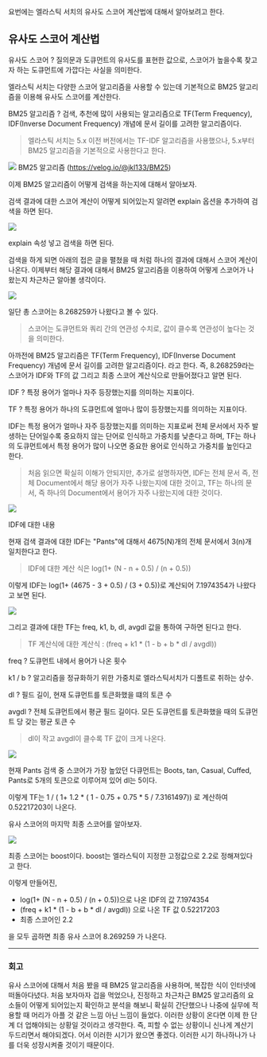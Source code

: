 요번에는 엘라스틱 서치의 유사도 스코어 계산법에 대해서 알아보려고 한다.

## 유사도 스코어 계산법

유사도 스코어 ? 질의문과 도큐먼트의 유사도를 표현한 값으로, 스코어가 높을수록 찾고자 하는 도큐먼트에 가깝다는 사실을 의미한다.

엘라스틱 서치는 다양한 스코어 알고리즘을 사용할 수 있는데 기본적으로 BM25 알고리즘을 이용해 유사도 스코어를 계산한다.

BM25 알고리즘 ? 검색, 추천에 많이 사용되는 알고리즘으로 TF(Term Frequency), IDF(Inverse Document Frequency) 개념에 문서 길이를 고려한 알고리즘이다.

> 엘라스틱 서치는 5.x 이전 버전에서는 TF-IDF 알고리즘을 사용했으나, 5.x부터 BM25 알고리즘을 기본적으로 사용한다고 한다.

![](https://blog.kakaocdn.net/dn/M4yhv/btruI7blphC/OxNViqKPcZvMGtEsCwo6Kk/img.png)
BM25 알고리즘 (https://velog.io/@jkl133/BM25)

이제 BM25 알고리즘이 어떻게 검색을 하는지에 대해서 알아보자.

검색 결과에 대한 스코어 계산이 어떻게 되어있는지 알려면 explain 옵션을 추가하여 검색을 하면 된다.

![](https://blog.kakaocdn.net/dn/pNluJ/btruO90MzfN/hXKhJp2ySw8kL8N8jbX5N0/img.png)

explain 속성 넣고 검색을 하면 된다.

검색을 하게 되면 아래의 접은 글을 펼쳤을 때 처럼 하나의 결과에 대해서 스코어 계산이 나온다. 이제부터 해당 결과에 대해서 BM25 알고리즘을 이용하여 어떻게 스코어가 나왔는지 차근차근 알아볼 생각이다.

![](https://blog.kakaocdn.net/dn/bRVVWq/btruIUDNALg/fLmkeSofKWgyqkirdtkWO1/img.png)

일단 총 스코어는 8.268259가 나왔다고 볼 수 있다.

> 스코어는 도큐먼트와 쿼리 간의 연관성 수치로, 값이 클수록 연관성이 높다는 것을 의미한다.

아까전에 BM25 알고리즘은 TF(Term Frequency), IDF(Inverse Document Frequency) 개념에 문서 길이를 고려한 알고리즘이다. 라고 한다. 즉, 8.268259라는 스코어가 IDF와 TF의 값 그리고 최종 스코어 계산식으로 만들어졌다고 알면 된다.

IDF ? 특정 용어가 얼마나 자주 등장했는지를 의미하는 지표이다.

TF ? 특정 용어가 하나의 도큐먼트에 얼마나 많이 등장했는지를 의미하는 지표이다.

IDF는 특정 용어가 얼마나 자주 등장했는지를 의미하는 지표로써 전체 문서에서 자주 발생하는 단어일수록 중요하지 않는 단어로 인식하고 가중치를 낮춘다고 하며, TF는 하나의 도큐먼트에서 특정 용어가 많이 나오면 중요한 용어로 인식하고 가중치를 높인다고 한다.

> 처음 읽으면 확실히 이해가 안되지만, 추가로 설명하자면, IDF는 전체 문서 즉, 전체 Document에서 해당 용어가 자주 나왔는지에 대한 것이고, TF는 하나의 문서, 즉 하나의 Document에서 용어가 자주 나왔는지에 대한 것이다.

![](https://blog.kakaocdn.net/dn/w14F5/btruI7WHJgo/KwuUSipEL6t4f0baRGuYGk/img.png)

IDF에 대한 내용

현재 검색 결과에 대한 IDF는 "Pants"에 대해서 4675(N)개의 전체 문서에서 3(n)개 일치한다고 한다.

> IDF에 대한 계산 식은 log(1+ (N - n + 0.5) / (n + 0.5))

이렇게 IDF는 log(1+ (4675 - 3 + 0.5) / (3 + 0.5))로 계산되어 7.1974354가 나왔다고 보면 된다.

![](https://blog.kakaocdn.net/dn/cexUVU/btruG0Ezoen/1N40sNV4T3oCINygUXDcMK/img.png)

그리고 결과에 대한 TF는 freq, k1, b, dl, avgdl 값을 통하여 구하면 된다고 한다.

> TF 계산식에 대한 계산식 : (freq + k1 * (1 - b + b * dl / avgdl))

freq ? 도큐먼트 내에서 용어가 나온 횟수

k1 / b ? 알고리즘을 정규화하기 위한 가중치로 엘라스틱서치가 디폴트로 취하는 상수.

dl ? 필드 길이, 현재 도큐먼트를 토큰화했을 떄의 토큰 수

avgdl ? 전체 도큐먼트에서 평균 필드 길이다. 모든 도큐먼트를 토큰화했을 때의 도큐먼트 당 갖는 평균 토큰 수

> dl이 작고 avgdl이 클수록 TF 값이 크게 나온다.

![](https://blog.kakaocdn.net/dn/bkRoEb/btruIUxfHfp/BiY8H9ahxv8AndwVxapUjk/img.png)

현재 Pants 검색 중 스코어가 가장 높았던 다큐먼트는 Boots, tan, Casual, Cuffed, Pants로 5개의 토큰으로 이루어져 있어 dl는 5이다.

이렇게 TF는 1 / ( 1+ 1.2 * ( 1 - 0.75 + 0.75 * 5 / 7.3161497)) 로 계산하여 0.52217203이 나온다.

유사 스코어의 마지막 최종 스코어를 알아보자.

![](https://blog.kakaocdn.net/dn/dTEvcl/btruQk815WS/7hdpdAhmw7QkOMPrQNEuNK/img.png)

최종 스코어는 boost이다. boost는 엘라스틱이 지정한 고정값으로 2.2로 정해져있다고 한다.

이렇게 만들어진,

- log(1+ (N - n + 0.5) / (n + 0.5))으로 나온 IDF의 값 7.1974354
- (freq + k1 * (1 - b + b * dl / avgdl)) 으로 나온 TF 값 0.52217203
- 최종 스코어인 2.2 

을 모두 곱하면 최종 유사 스코어 8.269259 가 나온다.

--------------------
### 회고

유사 스코어에 대해서 처음 봤을 때 BM25 알고리즘을 사용하며, 복잡한 식이 인터넷에 떠돌아다녔다. 처음 보자마자 겁을 먹었으나, 진정하고 차근차근 BM25 알고리즘의 요소들이 어떻게 되어있는지 확인하고 분석을 해보니 확실히 간단했으나 나중에 실무에 적용할 때 머리가 아플 것 같은 느낌 아닌 느낌이 들었다. 이러한 상황이 온다면 이제 한 단계 더 업해야되는 상황일 것이라고 생각한다. 즉, 피할 수 없는 상황이니 신나게 계산기 두드리면서 해야되겠다. 어서 이러한 시기가 왔으면 좋겠다. 이러한 시기 하나하나가 나를 더욱 성장시켜줄 것이기 때문이다.
